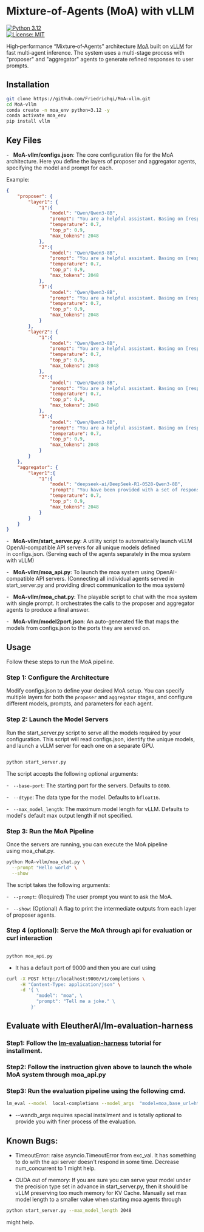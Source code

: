 # Mixture‑of‑Agents (MoA) with vLLM  
[![Python 3.12](https://img.shields.io/badge/python-3.12-blue)](https://www.python.org/)  
[![License: MIT](https://img.shields.io/badge/license-MIT-green)](LICENSE)  

High‑performance “Mixture‑of‑Agents” architecture [MoA](https://github.com/togethercomputer/MoA) built on [vLLM](https://github.com/vllm-project/vllm) for fast multi‑agent inference. The system uses a multi-stage process with "proposer" and "aggregator" agents to generate refined responses to user prompts.

## Installation

```bash
git clone https://github.com/Friedrichqi/MoA-vllm.git
cd MoA-vllm
conda create -n moa_env python=3.12 -y
conda activate moa_env
pip install vllm
```

## Key Files

-   **MoA-vllm/configs.json**: The core configuration file for the MoA architecture. Here you define the layers of proposer and aggregator agents, specifying the model and prompt for each.

Example:
```json
{
    "proposer": {
        "layer1": {
            "1":{
                "model": "Qwen/Qwen3-8B",
                "prompt": "You are a helpful assistant. Basing on [responses], answer the question: [input_prompts]",
                "temperature": 0.7,
                "top_p": 0.9,
                "max_tokens": 2048
            },
            "2":{
                "model": "Qwen/Qwen3-8B",
                "prompt": "You are a helpful assistant. Basing on [responses], answer the question: [input_prompts]",
                "temperature": 0.7,
                "top_p": 0.9,
                "max_tokens": 2048
            },
            "3":{
                "model": "Qwen/Qwen3-8B",
                "prompt": "You are a helpful assistant. Basing on [responses], answer the question: [input_prompts]",
                "temperature": 0.7,
                "top_p": 0.9,
                "max_tokens": 2048
            }
        },
        "layer2": {
            "1":{
                "model": "Qwen/Qwen3-8B",
                "prompt": "You are a helpful assistant. Basing on [responses], answer the question: [input_prompts]",
                "temperature": 0.7,
                "top_p": 0.9,
                "max_tokens": 2048
            },
            "2":{
                "model": "Qwen/Qwen3-8B",
                "prompt": "You are a helpful assistant. Basing on [responses], answer the question: [input_prompts]",
                "temperature": 0.7,
                "top_p": 0.9,
                "max_tokens": 2048
            },
            "3":{
                "model": "Qwen/Qwen3-8B",
                "prompt": "You are a helpful assistant. Basing on [responses], answer the question: [input_prompts]",
                "temperature": 0.7,
                "top_p": 0.9,
                "max_tokens": 2048
            }
        } 
    },
    "aggregator": {
        "layer1":{
            "1":{
                "model": "deepseek-ai/DeepSeek-R1-0528-Qwen3-8B",
                "prompt": "You have been provided with a set of responses from various open-source models to the latest user query. Your task is to synthesize these responses into a single, high-quality response. It is crucial to critically evaluate the information provided in these responses, recognizing that some of it may be biased or incorrect. Your response should not simply replicate the given answers but should offer a refined, accurate, and comprehensive reply to the instruction. Ensure your response is well-structured, coherent, and adheres to the highest standards of accuracy and reliability. \n Responses from models:\n\n[responses]\n\n Synthesized answer for the question, [input_prompts], should be:\n",
                "temperature": 0.7,
                "top_p": 0.9,
                "max_tokens": 2048
            }
        }
    }
}
```

-   **MoA-vllm/start_server.py**: A utility script to automatically launch vLLM OpenAI-compatible API servers for all unique models defined in configs.json. (Serving each of the agents separately in the moa system with vLLM)

-   **MoA-vllm/moa_api.py**: To launch the moa system using OpenAI-compatible API servers. (Connecting all individual agents served in start_server.py and providing direct communication to the moa system)

-   **MoA-vllm/moa_chat.py**: The playable script to chat with the moa system with single prompt. It orchestrates the calls to the proposer and aggregator agents to produce a final answer.

-   **MoA-vllm/model2port.json**: An auto-generated file that maps the models from configs.json to the ports they are served on.


## Usage

Follow these steps to run the MoA pipeline.

### Step 1: Configure the Architecture

Modify configs.json to define your desired MoA setup. You can specify multiple layers for both the `proposer` and `aggregator` stages, and configure different models, prompts, and parameters for each agent.

### Step 2: Launch the Model Servers

Run the start_server.py script to serve all the models required by your configuration. This script will read configs.json, identify the unique models, and launch a vLLM server for each one on a separate GPU.

```bash

python start_server.py

```

The script accepts the following optional arguments:

-   `--base-port`: The starting port for the servers. Defaults to `8000`.

-   `--dtype`: The data type for the model. Defaults to `bfloat16`.

-   `--max_model_length`: The maximum model length for vLLM. Defaults to model's default max output length if not specified.
### Step 3: Run the MoA Pipeline

Once the servers are running, you can execute the MoA pipeline using moa_chat.py.

```bash
python MoA-vllm/moa_chat.py \
  --prompt "Hello world" \
  --show
```
The script takes the following arguments:

-   `--prompt`: (Required) The user prompt you want to ask the MoA.

-   `--show`: (Optional) A flag to print the intermediate outputs from each layer of proposer agents.

### Step 4 (optional): Serve the MoA through api for evaluation or curl interaction 
```bash

python moa_api.py

```
- It has a default port of 9000 and then you are curl using

```bash
curl -X POST http://localhost:9000/v1/completions \
     -H "Content-Type: application/json" \
     -d '{ \
           "model": "moa", \
           "prompt": "Tell me a joke." \
         }'
```

## Evaluate with EleutherAI/lm-evaluation-harness

### Step1: Follow the [lm-evaluation-harness](https://github.com/EleutherAI/lm-evaluation-harness) tutorial for installment.

### Step2: Follow the instruction given above to launch the whole MoA system through moa_api.py

### Step3: Run the evaluation pipeline using the following cmd.

```bash
lm_eval --model  local-completions --model_args  "model=moa,base_url=http://0.0.0.0:9000/v1/completions,tokenizer=gpt2,tokenized_requests=false,num_concurrent=4,timeout=86400,max_new_tokens=1024"   --tasks  gsm8k  --output_path output/moa_gsm8k.json --wandb_args project=lm-eval-harness-integration
```
- --wandb_args requires special installment and is totally optional to provide you with finer process of the evaluation.

## Known Bugs:
- TimeoutError: raise asyncio.TimeoutError from exc_val. It has something to do with the api server doesn't respond in some time. Decrease num_concurrent to 1 might help.

- CUDA out of memory: If you are sure you can serve your model under the precision type set in advance in start_server.py, then it should be vLLM preserving too much memory for KV Cache. Manually set max model length to a smaller value when starting moa agents through

```bash
python start_server.py --max_model_length 2048
```
might help.